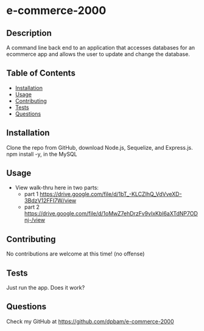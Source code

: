 # e-commerce-2000

## Description

A command line back end to an application that accesses databases for an ecommerce app and allows the user to update and change the database.

## Table of Contents

- [Installation](#installation)
- [Usage](#usage)
- [Contributing](#contributing)
- [Tests](#tests)
- [Questions](#questions)

## Installation

Clone the repo from GitHub, download Node.js, Sequelize, and Express.js. npm install -y, in the MySQL

## Usage

- View walk-thru here in two parts:
  - part 1 https://drive.google.com/file/d/1bT_-KLCZIhQ_VdVveXD-3BdzV12FFI7W/view
  - part 2 https://drive.google.com/file/d/1oMwZ7ehDrzFv9vIxKbl6aXTdNP7ODnj-/view

## Contributing

No contributions are welcome at this time! (no offense)

## Tests

Just run the app. Does it work?

## Questions

Check my GitHub at https://github.com/dpbam/e-commerce-2000
